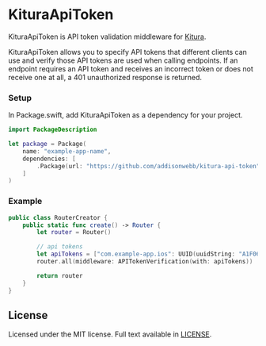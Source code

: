 # KituraApiToken

KituraApiToken is API token validation middleware for [Kitura](https://github.com/IBM-Swift/Kitura).

KituraApiToken allows you to specify API tokens that different clients can use and verify those API tokens are used when calling endpoints. If an endpoint requires an API token and receives an incorrect token or does not receive one at all, a 401 unauthorized response is returned.

### Setup

In Package.swift, add KituraApiToken as a dependency for your project.
``` Swift
import PackageDescription

let package = Package(
    name: "example-app-name",
    dependencies: [
        .Package(url: "https://github.com/addisonwebb/kitura-api-token", majorVersion: 0)
    ]
)
```

### Example
``` Swift
public class RouterCreator {
    public static func create() -> Router {
        let router = Router()

        // api tokens
        let apiTokens = ["com.example-app.ios": UUID(uuidString: "A1F06875-E45D-4EEF-BB4F-05B95A572A81")!]
        router.all(middleware: APITokenVerification(with: apiTokens))

        return router
    }
}
```

## License
Licensed under the MIT license. Full text available in [LICENSE](LICENSE.txt).
